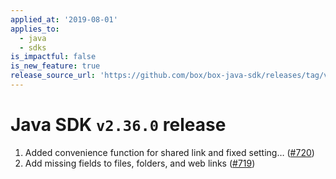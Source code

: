 ```yaml
---
applied_at: '2019-08-01'
applies_to:
  - java
  - sdks
is_impactful: false
is_new_feature: true
release_source_url: 'https://github.com/box/box-java-sdk/releases/tag/v2.36.0'
---
```


# Java SDK `v2.36.0` release

1. Added convenience function for shared link and fixed setting… ([#720](https://github.com/box/box-java-sdk/pull/720))
2. Add missing fields to files, folders, and web links ([#719](https://github.com/box/box-java-sdk/pull/719))